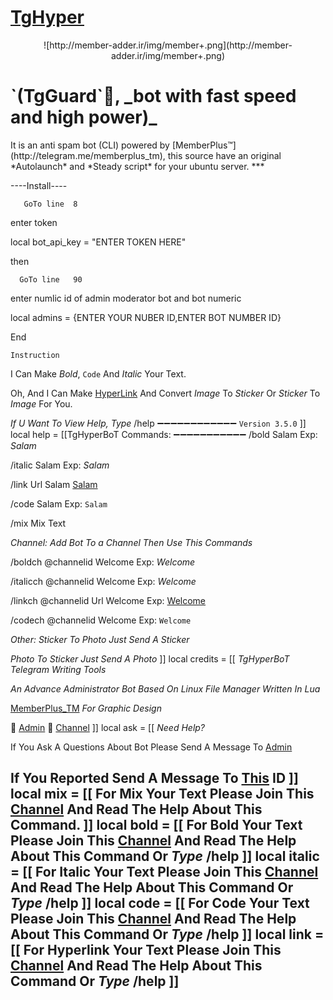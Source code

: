 # [TgHyper](https://telegram.me/tghyperbot)

<p align="center"> ![http://member-adder.ir/img/member+.png](http://member-adder.ir/img/member+.png)
<h1 align="left">`(TgGuard`👑, _bot with fast speed and high power)_</h1><p align=centert">  It is an anti spam bot (CLI) powered by [MemberPlus™](http://telegram.me/memberplus_tm), this source have an original *Autolaunch* and *Steady script* for your ubuntu server.
***


----Install----

       GoTo line  8 
enter token

  local bot_api_key = "ENTER TOKEN HERE"
  
   then
  
      GoTo line   90
enter numlic id of admin moderator bot and bot numeric

  local admins = {ENTER YOUR NUBER ID,ENTER BOT NUMBER ID}
    
  End    
  
 
 
    Instruction
    

I Can Make *Bold*, `Code` And _Italic_ Your Text.

Oh, And I Can Make [HyperLink](www.telegram.me/MemberPlus_TM) And Convert *Image* To *Sticker* Or *Sticker* To *Image* For You.

*If U Want To View Help, Type* /help
➖➖➖➖➖➖➖➖➖➖➖➖
`Version 3.5.0`
]]
local help = [[TgHyperBoT Commands:
➖➖➖➖➖➖➖➖➖➖➖
/bold Salam
Exp: *Salam*

/italic Salam
Exp: _Salam_

/link Url Salam
[Salam](https://google.com)

/code Salam
Exp: `Salam`

/mix
Mix Text

*Channel:*
*Add Bot To a Channel Then Use This Commands*

/boldch @channelid Welcome
Exp: *Welcome*

/italicch @channelid Welcome
Exp: _Welcome_

/linkch @channelid Url Welcome
Exp: [Welcome](https://google.com)

/codech @channelid Welcome
Exp: `Welcome`


*Other:*
*Sticker To Photo* 
_Just Send A Sticker_

*Photo To Sticker*
_Just Send A Photo_
]]
local credits = [[ *TgHyperBoT*
*Telegram Writing Tools*

*An Advance Administrator Bot Based On Linux File Manager Written In Lua*

[MemberPlus_TM](www.telegram.me/MemberPlus_TM)
*For Graphic Design*

👤 [Admin](https://telegram.me/sajjad_021)
📢 [Channel](https://telegram.me/MemberPlus_TM)
]]
local ask = [[ *Need Help?*

If You Ask A Questions About Bot Please Send A Message To [Admin](https://telegram.me/SAJJAD_021)

If You Reported Send A Message To [This](https://telegram.me/tgmessengerbot) ID
]]
local mix = [[ For Mix Your Text Please Join This [Channel](https://telegram.me/MemberPlus_TM) And Read The Help About This Command. ]]
local bold = [[ For Bold Your Text Please Join This [Channel](https://telegram.me/MemberPlus_TM) And Read The Help About This Command Or *Type* /help ]]
local italic = [[ For Italic Your Text Please Join This [Channel](https://telegram.me/MemberPlus_TM) And Read The Help About This Command Or *Type* /help ]]
local code = [[ For Code Your Text Please Join This [Channel](https://telegram.me/MemberPlus_TM) And Read The Help About This Command Or *Type* /help ]]
local link = [[ For Hyperlink Your Text Please Join This [Channel](https://telegram.me/MemberPlus_TM) And Read The Help About This Command Or *Type* /help ]]
-------
